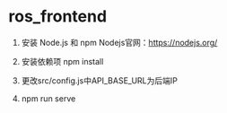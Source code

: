 # ros_frontend
1. 安装 Node.js 和 npm
Nodejs官网：https://nodejs.org/

2. 安装依赖项
npm install

3. 更改src/config.js中API_BASE_URL为后端IP

4. npm run serve


